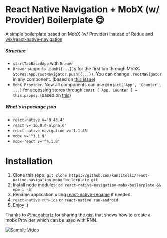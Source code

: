 # React Native Navigation + MobX (w/ Provider) Boilerplate 😋

A simple boilerplate based on MobX (w/ Provider) instead of Redux and [wix/react-native-navigation](https://github.com/wix/react-native-navigation).

##### Structure
- `startTabBasedApp` with `Drawer`
- `Drawer` supports `.push({...})`s for the first tab through MobX: `Stores.App.rootNavigator.push({...})`. You can change `.rootNavigator` in any component. (based on [this issue](https://github.com/wix/react-native-navigation/issues/1143))
- `MobX Provider`. Now all components can use `@inject('App', 'Counter', ...)` for accessing stores through `const { App, Counter } = this.props;`. (based on [this](https://github.com/wix/react-native-navigation/issues/187#issuecomment-265946012))

##### What's in package.json
- `react-native v='0.43.4'`
- `react v='16.0.0-alpha.6'`
- `react-native-navigation v='1.1.45'`
- `mobx v='^3.1.9'`
- `mobx-react v='^4.1.8'`

# Installation

1. Clone this repo: `git clone https://github.com/kanzitelli/react-native-navigation-mobx-boilerplate.git`
2. Install node modules: `cd react-native-navigation-mobx-boilerplate && npm i -S`
3. Rename application using [react-native-rename](https://github.com/junedomingo/react-native-rename) if needed.
4. `react-native run-ios` or `react-native run-android`
5. Enjoy :)

Thanks to [@megahertz](https://github.com/megahertz) for sharing the [gist](https://github.com/wix/react-native-navigation/issues/187#issuecomment-265946012) that shows how to create a mobx Provider which can be used with RNN.

[![Sample Video](https://img.youtube.com/vi/ZdJ4Xln5cC0/0.jpg)](https://www.youtube.com/watch?v=ZdJ4Xln5cC0)
